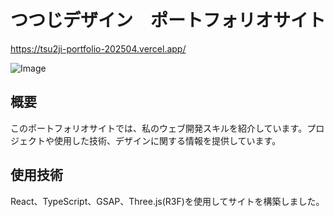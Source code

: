 # つつじデザイン　ポートフォリオサイト
https://tsu2ji-portfolio-202504.vercel.app/

![Image](https://github.com/user-attachments/assets/d6639c9b-a6e5-4de9-aedd-3c597298245b)
## 概要
このポートフォリオサイトでは、私のウェブ開発スキルを紹介しています。プロジェクトや使用した技術、デザインに関する情報を提供しています。

## 使用技術
React、TypeScript、GSAP、Three.js(R3F)を使用してサイトを構築しました。

